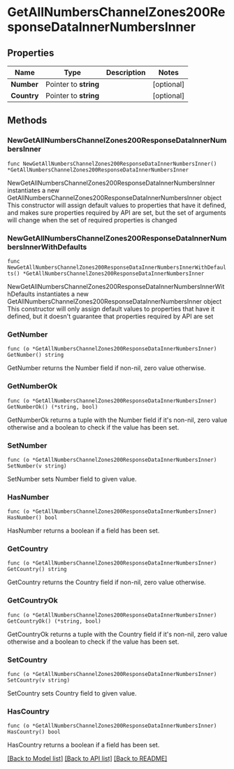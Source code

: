 # GetAllNumbersChannelZones200ResponseDataInnerNumbersInner

## Properties

Name | Type | Description | Notes
------------ | ------------- | ------------- | -------------
**Number** | Pointer to **string** |  | [optional] 
**Country** | Pointer to **string** |  | [optional] 

## Methods

### NewGetAllNumbersChannelZones200ResponseDataInnerNumbersInner

`func NewGetAllNumbersChannelZones200ResponseDataInnerNumbersInner() *GetAllNumbersChannelZones200ResponseDataInnerNumbersInner`

NewGetAllNumbersChannelZones200ResponseDataInnerNumbersInner instantiates a new GetAllNumbersChannelZones200ResponseDataInnerNumbersInner object
This constructor will assign default values to properties that have it defined,
and makes sure properties required by API are set, but the set of arguments
will change when the set of required properties is changed

### NewGetAllNumbersChannelZones200ResponseDataInnerNumbersInnerWithDefaults

`func NewGetAllNumbersChannelZones200ResponseDataInnerNumbersInnerWithDefaults() *GetAllNumbersChannelZones200ResponseDataInnerNumbersInner`

NewGetAllNumbersChannelZones200ResponseDataInnerNumbersInnerWithDefaults instantiates a new GetAllNumbersChannelZones200ResponseDataInnerNumbersInner object
This constructor will only assign default values to properties that have it defined,
but it doesn't guarantee that properties required by API are set

### GetNumber

`func (o *GetAllNumbersChannelZones200ResponseDataInnerNumbersInner) GetNumber() string`

GetNumber returns the Number field if non-nil, zero value otherwise.

### GetNumberOk

`func (o *GetAllNumbersChannelZones200ResponseDataInnerNumbersInner) GetNumberOk() (*string, bool)`

GetNumberOk returns a tuple with the Number field if it's non-nil, zero value otherwise
and a boolean to check if the value has been set.

### SetNumber

`func (o *GetAllNumbersChannelZones200ResponseDataInnerNumbersInner) SetNumber(v string)`

SetNumber sets Number field to given value.

### HasNumber

`func (o *GetAllNumbersChannelZones200ResponseDataInnerNumbersInner) HasNumber() bool`

HasNumber returns a boolean if a field has been set.

### GetCountry

`func (o *GetAllNumbersChannelZones200ResponseDataInnerNumbersInner) GetCountry() string`

GetCountry returns the Country field if non-nil, zero value otherwise.

### GetCountryOk

`func (o *GetAllNumbersChannelZones200ResponseDataInnerNumbersInner) GetCountryOk() (*string, bool)`

GetCountryOk returns a tuple with the Country field if it's non-nil, zero value otherwise
and a boolean to check if the value has been set.

### SetCountry

`func (o *GetAllNumbersChannelZones200ResponseDataInnerNumbersInner) SetCountry(v string)`

SetCountry sets Country field to given value.

### HasCountry

`func (o *GetAllNumbersChannelZones200ResponseDataInnerNumbersInner) HasCountry() bool`

HasCountry returns a boolean if a field has been set.


[[Back to Model list]](../README.md#documentation-for-models) [[Back to API list]](../README.md#documentation-for-api-endpoints) [[Back to README]](../README.md)


